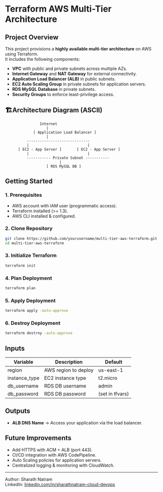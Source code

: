 # Terraform AWS Multi-Tier Architecture

## Project Overview
This project provisions a **highly available multi-tier architecture** on AWS using Terraform.  
It includes the following components:
- **VPC** with public and private subnets across multiple AZs.
- **Internet Gateway** and **NAT Gateway** for external connectivity.
- **Application Load Balancer (ALB)** in public subnets.
- **EC2 Auto Scaling Group** in private subnets for application servers.
- **RDS MySQL Database** in private subnets.
- **Security Groups** to enforce least-privilege access.

## 🏗Architecture Diagram (ASCII)
```
                Internet
                   |
             [ Application Load Balancer ]
                   |
          -----------------------------
          |                           |
      [ EC2 - App Server ]       [ EC2 - App Server ]
          |                           |
          ----------- Private Subnet -----------
                         |
                   [ RDS MySQL DB ]
```

## Getting Started

### 1. Prerequisites
- AWS account with IAM user (programmatic access).
- Terraform installed (>= 1.3).
- AWS CLI installed & configured.

### 2. Clone Repository
```bash
git clone https://github.com/yourusername/multi-tier-aws-terraform.git
cd multi-tier-aws-terraform
```

### 3. Initialize Terraform
```bash
terraform init
```

### 4. Plan Deployment
```bash
terraform plan
```

### 5. Apply Deployment
```bash
terraform apply -auto-approve
```

### 6. Destroy Deployment
```bash
terraform destroy -auto-approve
```

## Inputs
| Variable       | Description                  | Default         |
|----------------|------------------------------|-----------------|
| region         | AWS region to deploy         | us-east-1       |
| instance_type  | EC2 instance type            | t2.micro        |
| db_username    | RDS DB username              | admin           |
| db_password    | RDS DB password              | (set in tfvars) |

## Outputs
- **ALB DNS Name** → Access your application via the load balancer.

## Future Improvements
- Add HTTPS with ACM + ALB (port 443).
- CI/CD integration with AWS CodePipeline.
- Auto Scaling policies for application servers.
- Centralized logging & monitoring with CloudWatch.

---
Author: Sharath Natram  
LinkedIn: [linkedin.com/in/sharathnatram-cloud-devops](https://linkedin.com/in/sharathnatram-cloud-devops)

